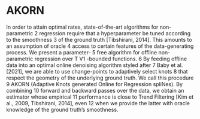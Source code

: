 # AKORN

In order to attain optimal rates, state-of-the-art algorithms for non-parametric
2 regression require that a hyperparameter be tuned according to the smoothness
3 of the ground truth [Tibshirani, 2014]. This amounts to an assumption of oracle
4 access to certain features of the data-generating process. We present a parameter-
5 free algorithm for offline non-parametric regression over T V1 -bounded functions.
6 By feeding offline data into an optimal online denoising algorithm styled after
7 Baby et al. [2021], we are able to use change-points to adaptively select knots
8 that respect the geometry of the underlying ground truth. We call this procedure
9 AKORN (Adaptive Knots generated Online for Regression spliNes). By combining
10 forward and backward passes over the data, we obtain an estimator whose empirical
11 performance is close to Trend Filtering [Kim et al., 2009, Tibshirani, 2014], even
12 when we provide the latter with oracle knowledge of the ground truth’s smoothness.
